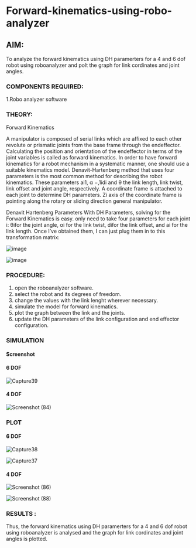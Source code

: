 # Forward-kinematics-using-robo-analyzer

## AIM: 
To analyze the forward kinematics using DH paramerters for a 4 and 6 dof robot using roboanalyzer and polt the graph for link cordinates and joint angles.

### COMPONENTS REQUIRED:
1.Robo analyzer software  


### THEORY: 
  
Forward Kinematics

A manipulator is composed of serial links which are affixed to each other revolute or prismatic joints from the base frame through the endeffector. 
Calculating the position and orientation of the endeffector in terms of the joint variables is called as forward kinematics. 
In order to have forward kinematics for a robot mechanism in a systematic manner, one should use a suitable kinematics model. 
Denavit-Hartenberg method that uses four parameters is the most common method for describing the robot kinematics. 
These parameters ai1, α −,1idi and θ the link length, link twist, link offset and joint angle, respectively. 
A coordinate frame is attached to each joint to determine DH parameters. Zi axis of the coordinate frame is pointing along the rotary or sliding direction general manipulator.

Denavit Hartenberg Parameters
With DH Parameters, solving for the Forward Kinematics is easy.  only need to take four parameters for each joint 
i: θifor the joint angle, 
αi for the link twist, 
difor the link offset, and 
ai for the link length. Once I’ve obtained them, I can just plug them in to this transformation matrix:


![image](https://user-images.githubusercontent.com/36288975/170172719-ed7befc9-2894-4344-bfd5-be831bb05308.png)

 ![image](https://user-images.githubusercontent.com/36288975/170172766-b8aeb788-7fd7-4de7-b340-f04656707ebd.png)

 

### PROCEDURE:
1. open the roboanalyzer software.
2. select the robot and its degrees of freedom.
3. change the values with the link lenght wherever necessary.
4. simulate the model for forward kinematics.
5. plot the graph between the link and the joints.
6. update the DH parameters of the link configuration and end effector configuration.

### SIMULATION 

#### Screenshot

#### 6 DOF
![Capture39](https://user-images.githubusercontent.com/75234588/170179004-4bee09d6-661e-4bda-8e8c-9b40e5ab58f4.PNG)

#### 4 DOF
![Screenshot (84)](https://user-images.githubusercontent.com/75234588/170179125-213fc2c4-926d-47f2-b15f-7c1f39083360.png)

### PLOT 
 
#### 6 DOF

![Capture38](https://user-images.githubusercontent.com/75234588/170178987-30505364-41cb-4e70-823d-056eabcdf500.PNG)

![Capture37](https://user-images.githubusercontent.com/75234588/170178997-d2957217-7a21-42d1-bf5e-70c0f9731d92.PNG)



#### 4 DOF
![Screenshot (86)](https://user-images.githubusercontent.com/75234588/170179149-e49a2204-5177-46ab-8e4c-a1a08b93b94d.png)

![Screenshot (88)](https://user-images.githubusercontent.com/75234588/170179475-678582f0-bf73-49e5-ac6c-5fb749227815.png)

### RESULTS : 
Thus, the forward kinematics using DH paramerters for a 4 and 6 dof robot using roboanalyzer is analysed and the graph for link cordinates and joint angles is plotted.
